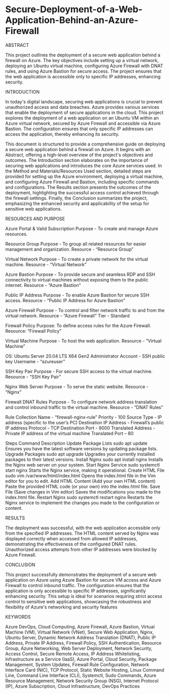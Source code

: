 # Secure-Deployment-of-a-Web-Application-Behind-an-Azure-Firewall


ABSTRACT

This project outlines the deployment of a secure web application behind a firewall on Azure. The key objectives include setting up a virtual network, deploying an Ubuntu virtual machine, configuring Azure Firewall with DNAT rules, and using Azure Bastion for secure access. The project ensures that the web application is accessible only to specific IP addresses, enhancing security.

INTRODUCTION

In today's digital landscape, securing web applications is crucial to prevent unauthorized access and data breaches. Azure provides various services that enable the deployment of secure applications in the cloud. This project explores the deployment of a web application on an Ubuntu VM within an Azure virtual network, secured by Azure Firewall and accessible via Azure Bastion. The configuration ensures that only specific IP addresses can access the application, thereby enhancing its security.

This document is structured to provide a comprehensive guide on deploying a secure web application behind a firewall on Azure. It begins with an Abstract, offering a high-level overview of the project's objectives and outcomes. The Introduction section elaborates on the importance of securing web applications and introduces the core Azure services used. In the Method and Materials/Resources Used section, detailed steps are provided for setting up the Azure environment, deploying a virtual machine, and configuring Azure Firewall and Bastion, including specific commands and configurations. The Results section presents the outcomes of the deployment, highlighting the successful access control achieved through the firewall settings. Finally, the Conclusion summarizes the project, emphasizing the enhanced security and applicability of the setup for sensitive web applications.

RESOURCES AND PURPOSE

Azure Portal & Valid Subscription
Purpose - To create and manage Azure resources.

Resource Group 
Purpose - To group all related resources for easier management and organization.
Resource - “Resource Group”

Virtual Network
Purpose - To create a private network for the virtual machine.
Resource - “Virtual Network”

Azure Bastion
Purpose - To provide secure and seamless RDP and SSH connectivity to virtual machines without exposing them to the public internet.
Resource - “Azure Bastion”

Public IP Address
Purpose - To enable Azure Bastion for secure SSH access.
Resource - “Public IP Address for Azure Bastion”

Azure Firewall
Purpose - To control and filter network traffic to and from the virtual network.
Resource - “Azure Firewall”
Tier - Standard

Firewall Policy
Purpose: To define access rules for the Azure Firewall.
Resource: “Firewall Policy”

Virtual Machine
Purpose - To host the web application.
Resource - “Virtual Machine” 

OS: Ubuntu Server 20.04 LTS X64 Gen2
Administrator Account - SSH public key
Username - “azureuser”

SSH Key Pair
Purpose - For secure SSH access to the virtual machine.
Resource - “SSH Key Pair”

Nginx Web Server
Purpose - To serve the static website.
Resource - “Nginx”

Firewall DNAT Rules
Purpose - To configure network address translation and control inbound traffic to the virtual machine.
Resource - “DNAT Rules” 

Rule Collection 
Name - “firewall-nginx-rule”
Priority - 100
Source Type - IP address (specific to the user’s PC)
Destination IP Address - Firewall’s public IP address
Protocol - TCP
Destination Port - 9000
Translated Address - Private IP address of the virtual machine
Translated Port – 80

Steps	Command	Description
Update Package Lists	sudo apt update	Ensures you have the latest software versions by updating package lists.
Upgrade Packages	sudo apt upgrade	Upgrades your currently installed packages to their latest versions.
Install Nginx	sudo apt install nginx	Installs the Nginx web server on your system.
Start Nginx Service	sudo systemctl start nginx	Starts the Nginx service, making it operational.
Create HTML File	sudo vim /var/www/html/index.html	Opens the index.html file in the Vim editor for you to edit.
Add HTML Content	(Add your own HTML content)	Paste the provided HTML code (or your own) into the index.html file.
Save File	(Save changes in Vim editor)	Saves the modifications you made to the index.html file.
Restart Nginx	sudo systemctl restart nginx	Restarts the Nginx service to implement the changes you made to the configuration or content.


RESULTS

The deployment was successful, with the web application accessible only from the specified IP addresses. The HTML content served by Nginx was displayed correctly when accessed from allowed IP addresses, demonstrating the effectiveness of the configured DNAT rules. Unauthorized access attempts from other IP addresses were blocked by Azure Firewall.


CONCLUSION

This project successfully demonstrates the deployment of a secure web application on Azure using Azure Bastion for secure VM access and Azure Firewall to control inbound traffic. The configuration ensures that the application is only accessible to specific IP addresses, significantly enhancing security. This setup is ideal for scenarios requiring strict access control to sensitive web applications, showcasing the robustness and flexibility of Azure's networking and security features

KEYWORDS

Azure DevOps, Cloud Computing, Azure Firewall, Azure Bastion, Virtual Machine (VM), Virtual Network (VNet), Secure Web Application, Nginx, Ubuntu Server, Dynamic Network Address Translation (DNAT), Public IP Address, Private IP Address, Firewall Policy, SSH Authentication, Resource Group, Azure Networking, Web Server Deployment, Network Security, Access Control, Secure Remote Access, IP Address Whitelisting, Infrastructure as a Service (IaaS), Azure Portal, Cloud Security, Package Management, System Updates, Firewall Rule Configuration, Network Interface Card (NIC), TCP Protocol, Static Website Hosting, Linux Command Line, Command Line Interface (CLI), Systemctl, Sudo Commands, Azure Resource Management, Network Security Group (NSG), Internet Protocol (IP), Azure Subscription, Cloud Infrastructure, DevOps Practices
